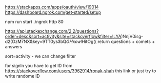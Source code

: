 https://stackapps.com/apps/oauth/view/19014
https://dashboard.ngrok.com/get-started/setup

npm run start
./ngrok http 80


https://api.stackexchange.com/2.2/questions?order=desc&sort=activity&site=stackoverflow&filter=!LYA)NnjV0isg-d2(OzM7NX&key=9TT0ys3bQ*GHxowl*HitOg((
    return questions + comets + answers

sort=activity - we can change filter 

for signIn you have to get ID from https://stackoverflow.com/users/3962914/ronak-shah this link or just try to write randome ID